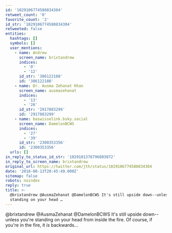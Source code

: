 ```yaml
---
id: '1029106774580834304'
retweet_count: '0'
favorite_count: '2'
id_str: '1029106774580834304'
retweeted: false
entities:
  hashtags: []
  symbols: []
  user_mentions:
    - name: Andrew
      screen_name: brixtandrew
      indices:
        - '0'
        - '12'
      id_str: '386122188'
      id: '386122188'
    - name: Dr. Ausma Zehanat Khan
      screen_name: ausmazehanat
      indices:
        - '13'
        - '26'
      id_str: '2917883299'
      id: '2917883299'
    - name: baswisselink.bsky.social
      screen_name: DamelonBCWS
      indices:
        - '27'
        - '39'
      id_str: '2300353356'
      id: '2300353356'
  urls: []
in_reply_to_status_id_str: '1029101376796803072'
in_reply_to_screen_name: brixtandrew
original_url: https://twitter.com/jth/status/1029106774580834304
date: '2018-08-13T20:45:49.000Z'
sitemap: false
robots: noindex
reply: true
title: >-
  @brixtandrew @AusmaZehanat @DamelonBCWS It's still upside down--unless you're
  standing on your head …
---
```


@brixtandrew @AusmaZehanat @DamelonBCWS It's still upside down--unless you're standing on your head from inside the fire. Of course, if you're in the fire, it *is* backwards...